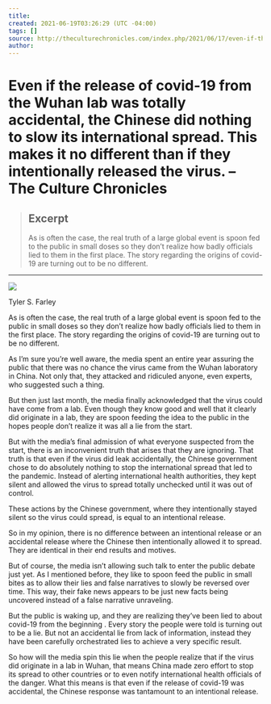 ```yaml
---
title:
created: 2021-06-19T03:26:29 (UTC -04:00)
tags: []
source: http://theculturechronicles.com/index.php/2021/06/17/even-if-the-release-of-covid-19-from-the-wuhan-lab-was-totally-accidental-the-chinese-did-nothing-to-slow-its-international-spread-this-makes-it-no-different-than-if-they-intentionally-released-the/
author: 
---
```


# Even if the release of covid-19 from the Wuhan lab was totally accidental, the Chinese did nothing to slow its international spread. This makes it no different than if they intentionally released the virus. – The Culture Chronicles

> ## Excerpt
> As is often the case, the real truth of a large global event is spoon fed to the public in small doses so they don’t realize how badly officials lied to them in the first place. The story regarding the origins of covid-19 are turning out to be no different.

---
![](http://theculturechronicles.com/wp-content/uploads/2018/08/pic5.jpg)

Tyler S. Farley

As is often the case, the real truth of a large global event is spoon fed to the public in small doses so they don’t realize how badly officials lied to them in the first place. The story regarding the origins of covid-19 are turning out to be no different.

As I’m sure you’re well aware, the media spent an entire year assuring the public that there was no chance the virus came from the Wuhan laboratory in China. Not only that, they attacked and ridiculed anyone, even experts, who suggested such a thing.

But then just last month, the media finally acknowledged that the virus could have come from a lab. Even though they know good and well that it clearly did originate in a lab, they are spoon feeding the idea to the public in the hopes people don’t realize it was all a lie from the start.

But with the media’s final admission of what everyone suspected from the start, there is an inconvenient truth that arises that they are ignoring. That truth is that even if the virus did leak accidentally, the Chinese government chose to do absolutely nothing to stop the international spread that led to the pandemic. Instead of alerting international health authorities, they kept silent and allowed the virus to spread totally unchecked until it was out of control.

These actions by the Chinese government, where they intentionally stayed silent so the virus could spread, is equal to an intentional release.

So in my opinion, there is no difference between an intentional release or an accidental release where the Chinese then intentionally allowed it to spread. They are identical in their end results and motives.

But of course, the media isn’t allowing such talk to enter the public debate just yet. As I mentioned before, they like to spoon feed the public in small bites as to allow their lies and false narratives to slowly be reversed over time. This way, their fake news appears to be just new facts being uncovered instead of a false narrative unraveling.

But the public is waking up, and they are realizing they’ve been lied to about covid-19 from the beginning . Every story the people were told is turning out to be a lie. But not an accidental lie from lack of information, instead they have been carefully orchestrated lies to achieve a very specific result.

So how will the media spin this lie when the people realize that if the virus did originate in a lab in Wuhan, that means China made zero effort to stop its spread to other countries or to even notify international health officials of the danger. What this means is that even if the release of covid-19 was accidental, the Chinese response was tantamount to an intentional release.
